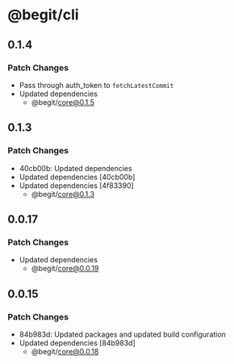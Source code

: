 # @begit/cli

## 0.1.4

### Patch Changes

- Pass through auth_token to `fetchLatestCommit`
- Updated dependencies
  - @begit/core@0.1.5

## 0.1.3

### Patch Changes

- 40cb00b: Updated dependencies
- Updated dependencies [40cb00b]
- Updated dependencies [4f83390]
  - @begit/core@0.1.3

## 0.0.17

### Patch Changes

- Updated dependencies
  - @begit/core@0.0.19

## 0.0.15

### Patch Changes

- 84b983d: Updated packages and updated build configuration
- Updated dependencies [84b983d]
  - @begit/core@0.0.18
